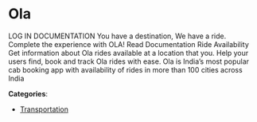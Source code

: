 # Ola


LOG IN DOCUMENTATION You have a destination, We have a ride.  Complete the experience with OLA! Read Documentation Ride Availability Get information about Ola rides available at a location that you. Help your users find, book and track Ola rides with ease.  Ola is India’s most popular cab booking app with availability of rides in more than 100 cities across India



**Categories**:

- [Transportation](https://github.com/apis-list/apis-list#transportation)



